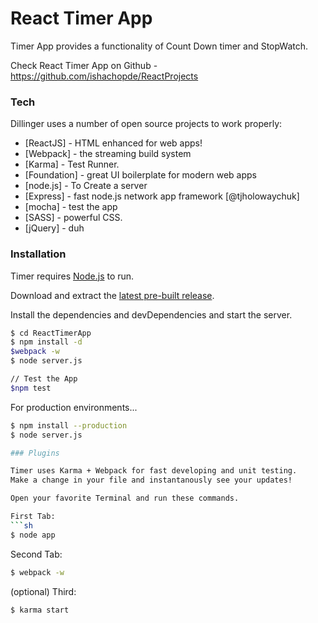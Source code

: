 # React Timer App


Timer App provides a functionality of Count Down timer and StopWatch.

Check React Timer App on Github - https://github.com/ishachopde/ReactProjects

### Tech

Dillinger uses a number of open source projects to work properly:

* [ReactJS] - HTML enhanced for web apps!
* [Webpack] - the streaming build system
* [Karma] - Test Runner.
* [Foundation] - great UI boilerplate for modern web apps
* [node.js] - To Create a server
* [Express] - fast node.js network app framework [@tjholowaychuk]
* [mocha] - test the app
* [SASS] - powerful CSS.
* [jQuery] - duh


### Installation

Timer requires [Node.js](https://nodejs.org/) to run.

Download and extract the [latest pre-built release](https://github.com/swapnilpatil427/ReactProjects).

Install the dependencies and devDependencies and start the server.

```sh
$ cd ReactTimerApp
$ npm install -d
$webpack -w
$ node server.js

// Test the App
$npm test 
```

For production environments...

```sh
$ npm install --production
$ node server.js

### Plugins

Timer uses Karma + Webpack for fast developing and unit testing.
Make a change in your file and instantanously see your updates!

Open your favorite Terminal and run these commands.

First Tab:
```sh
$ node app
```

Second Tab:
```sh
$ webpack -w
```

(optional) Third:
```sh
$ karma start
```



